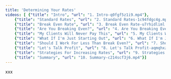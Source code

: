 ```yaml
---
title: 'Determining Your Rates'
videos: [ {"title": "Intro", "url": "1. Intro-q0fgf5z1i9.mp4"},
    {"title": "Standard Rates", "url": "2. Standard Rates-1c94fdgc4g.mp4"},
    {"title": "Break Even Rate", "url": "3. Break Even Rate-u7rhidliml.mp4"},
    {"title": "Are You Breaking Even?", "url": "4. Are You Breaking Even?-9uhu0jidyx.mp4"},
    {"title": "My Clients Will Never Pay This", "url": "5. My Clients Will Never Pay This-evums3b9rl.mp4"},
    {"title": "What If I'm Just Starting Out", "url": "6. What If I'm Just Starting Out-l4s3vmogvd.mp4"},
    {"title": "Should I Work For Less Than Break Even?", "url": "7. Should I Work For Less Than Break Even?-i0h5kgllus.mp4"},
    {"title": "Let's Talk Profit", "url": "8. Let's Talk Profit-aqmqhxzx62.mp4"},
    {"title": "Strategies For Increasing Rates", "url": "9. Strategies For Increasing Rates-ua7wfre9ob.mp4"},
    {"title": "Summary", "url": "10. Summary-c214scf3j6.mp4"}]
---
```

xxx
